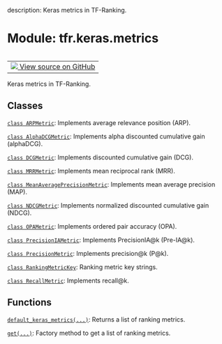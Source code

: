 description: Keras metrics in TF-Ranking.

<div itemscope itemtype="http://developers.google.com/ReferenceObject">
<meta itemprop="name" content="tfr.keras.metrics" />
<meta itemprop="path" content="Stable" />
</div>

# Module: tfr.keras.metrics

<!-- Insert buttons and diff -->

<table class="tfo-notebook-buttons tfo-api nocontent" align="left">
<td>
  <a target="_blank" href="https://github.com/tensorflow/ranking/tree/master/tensorflow_ranking/python/keras/metrics.py">
    <img src="https://www.tensorflow.org/images/GitHub-Mark-32px.png" />
    View source on GitHub
  </a>
</td>
</table>

Keras metrics in TF-Ranking.

## Classes

[`class ARPMetric`](../../tfr/keras/metrics/ARPMetric.md): Implements average
relevance position (ARP).

[`class AlphaDCGMetric`](../../tfr/keras/metrics/AlphaDCGMetric.md): Implements
alpha discounted cumulative gain (alphaDCG).

[`class DCGMetric`](../../tfr/keras/metrics/DCGMetric.md): Implements discounted
cumulative gain (DCG).

[`class MRRMetric`](../../tfr/keras/metrics/MRRMetric.md): Implements mean
reciprocal rank (MRR).

[`class MeanAveragePrecisionMetric`](../../tfr/keras/metrics/MeanAveragePrecisionMetric.md):
Implements mean average precision (MAP).

[`class NDCGMetric`](../../tfr/keras/metrics/NDCGMetric.md): Implements
normalized discounted cumulative gain (NDCG).

[`class OPAMetric`](../../tfr/keras/metrics/OPAMetric.md): Implements ordered
pair accuracy (OPA).

[`class PrecisionIAMetric`](../../tfr/keras/metrics/PrecisionIAMetric.md):
Implements PrecisionIA@k (Pre-IA@k).

[`class PrecisionMetric`](../../tfr/keras/metrics/PrecisionMetric.md):
Implements precision@k (P@k).

[`class RankingMetricKey`](../../tfr/keras/metrics/RankingMetricKey.md): Ranking
metric key strings.

[`class RecallMetric`](../../tfr/keras/metrics/RecallMetric.md): Implements
recall@k.

## Functions

[`default_keras_metrics(...)`](../../tfr/keras/metrics/default_keras_metrics.md):
Returns a list of ranking metrics.

[`get(...)`](../../tfr/keras/metrics/get.md): Factory method to get a list of
ranking metrics.
